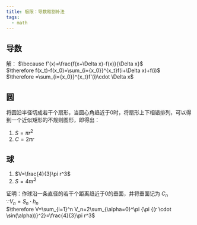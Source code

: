 ```yaml
---
title: 极限：导数和割补法
tags:
  - math
---
```


## 导数

解： $\because f'(x)=\frac{f(x+\Delta x)-f(x)}{\Delta x}$ <br> 
$\therefore f(x_t)-f(x_0)=\sum_{i={x_0}}^{x_t}f(i+\Delta x)+f(i)$ <br> 
$\therefore =\sum_{i={x_0}}^{x_t}f'(i)\cdot \Delta x$ <br> 


## 圆

将圆沿半径切成若干个扇形，当圆心角趋近于0时，将扇形上下相错排列，可以得到一个近似矩形的不规则图形，即得出：
1. $S=\pi r^2$
2. $C=2\pi r$


## 球

1. $V=\frac{4}{3}\pi r^3$
2. $S=4\pi r^2$

证明：作球沿一条直径的若干个距离趋近于0的垂面，并将垂面记为 $C_n$ <br> 
 $\because V_n =S_n \cdot h_n$ <br> 
 $\therefore V=\sum_{i=1}^n V_n=2\sum_{\alpha=0}^\pi {\pi {(r \cdot \sin(\alpha))}^2}=\frac{4}{3}\pi r^3$ <br>